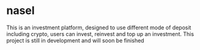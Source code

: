 # nasel

This is an investment platform, designed to use different mode of deposit including crypto, users can invest, reinvest and top up an investment. This  project is still in development and will soon be finished 
